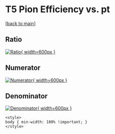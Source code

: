 # T5 Pion Efficiency vs. pt

[[back to main](./)]



## Ratio

[![Ratio](../mtv/var/T5_211_eff_pt.png){ width=600px }](../mtv/var/T5_211_eff_pt.pdf)

## Numerator

[![Numerator](../mtv/num/T5_211_eff_pt_num.png){ width=600px }](../mtv/num/T5_211_eff_pt_num.pdf)

## Denominator

[![Denominator](../mtv/den/T5_211_eff_pt_den.png){ width=600px }](../mtv/den/T5_211_eff_pt_den.pdf)


``` {=html}
<style>
body { min-width: 100% !important; }
</style>
```
